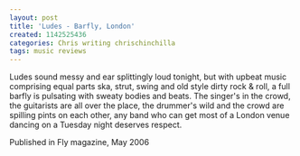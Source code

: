 ```yaml
---
layout: post
title: 'Ludes - Barfly, London'
created: 1142525436
categories: Chris writing chrischinchilla
tags: music reviews
---
```


Ludes sound messy and ear splittingly loud tonight, but with upbeat music comprising equal parts ska, strut, swing and old style dirty rock & roll, a full barfly is pulsating with sweaty bodies and beats. The singer's in the crowd, the guitarists are all over the place, the drummer's wild and the crowd are spilling pints on each other, any band who can get most of a London venue dancing on a Tuesday night deserves respect.

Published in Fly magazine, May 2006
